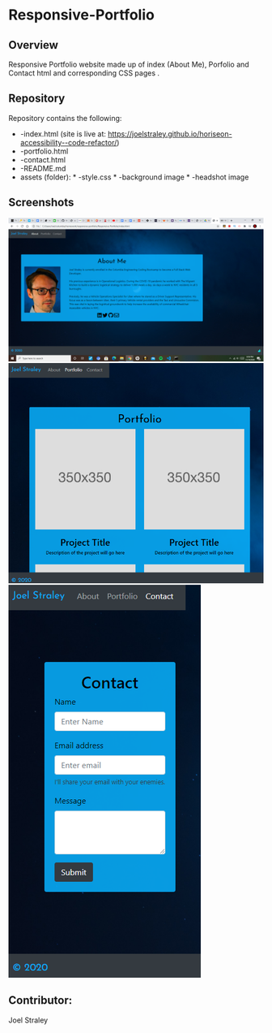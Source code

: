 # Responsive-Portfolio

## Overview

Responsive Portfolio website made up of index (About Me), Porfolio and Contact html and corresponding CSS pages
.
## Repository

Repository contains the following: 

* -index.html (site is live at: https://joelstraley.github.io/horiseon-accessibility--code-refactor/)
* -portfolio.html
* -contact.html
* -README.md
* assets (folder): 
      * -style.css 
      * -background image
      * -headshot image

## Screenshots
![alt text](https://github.com/Joelstraley/Responsive-Portfolio/blob/main/Screenshot-About.png)
![alt text](https://github.com/Joelstraley/Responsive-Portfolio/blob/main/Screenshot-portfolio.png)
![alt text](https://github.com/Joelstraley/Responsive-Portfolio/blob/main/Screenshot-Contact.png)



## Contributor: 
Joel Straley

